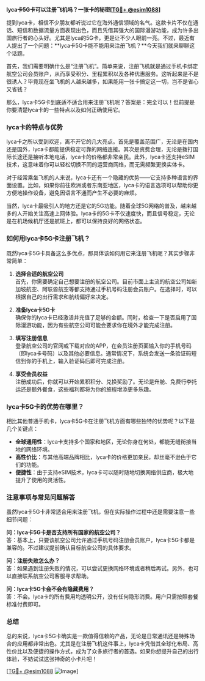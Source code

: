 **lyca卡5G卡可以注册飞机吗？一张卡的秘密[[TG💪+ @esim1088](https://t.me/s/esim1088)]**

提到lyca卡，相信不少朋友都听说过它在海外通信领域的名气。这款卡片不仅在通话、短信和数据流量方面表现出色，而且凭借其强大的国际漫游功能，成为许多出国旅行者的心头好。尤其是lyca的5G卡，更是让不少人眼前一亮。不过，最近有人提出了一个问题：**lyca卡5G卡能不能用来注册飞机？**今天我们就来聊聊这个话题。

首先，我们需要明确什么是“注册飞机”。简单来说，注册飞机就是通过手机卡绑定航空公司会员账户，从而享受积分、里程累积以及各种优惠服务。这听起来是不是很诱人？毕竟现在坐飞机的人越来越多，如果能用一张卡搞定这一切，岂不是省心又省钱？

那么，lyca卡5G卡到底适不适合用来注册飞机呢？答案是：完全可以！但前提是你要清楚lyca卡的一些特点以及如何正确使用它。

### lyca卡的特点与优势

lyca卡之所以受到欢迎，离不开它的几大亮点。首先是覆盖范围广，无论是在国内还是国外，lyca卡都能提供稳定可靠的网络连接。其次是资费合理，无论是拨打国际长途还是接听本地电话，lyca卡的价格都非常亲民。此外，lyca卡还支持eSIM技术，这意味着你可以轻松切换不同的运营商网络，而无需频繁更换实体卡。

对于经常乘坐飞机的人来说，lyca卡还有一个隐藏的优势——它支持多种语言的界面设置。比如，如果你前往欧洲或者东南亚地区，lyca卡的语言选项可以帮助你更方便地操作设备，避免因语言不通而产生不必要的麻烦。

当然，lyca卡最吸引人的地方还是它的5G功能。随着全球5G网络的普及，越来越多的人开始关注高速上网体验。lyca卡的5G卡不仅速度快，而且信号稳定，无论是在机场候机厅还是航班上，都可以保持良好的网络状态。

### 如何用lyca卡5G卡注册飞机？

既然lyca卡5G卡具备这么多优点，那具体该如何用它来注册飞机呢？其实步骤非常简单：

1. **选择合适的航空公司**  
   首先，你需要确定自己想要注册的航空公司。目前市面上主流的航空公司如新加坡航空、阿联酋航空等都支持通过手机号码注册会员账户。在选择时，可以根据自己的出行需求和航线偏好来决定。

2. **准备lyca卡5G卡**  
   确保你的lyca卡已经激活并充值了足够的金额。同时，检查一下是否启用了国际漫游功能，因为有些航空公司可能会要求你在境外才能完成注册。

3. **填写注册信息**  
   登录航空公司的官网或下载对应的APP，在会员注册页面输入你的手机号码（即lyca卡号码）以及其他必要信息。通常情况下，系统会发送一条验证码短信到你的手机上，输入验证码后即可完成注册。

4. **享受会员权益**  
   注册成功后，你就可以开始累积积分、兑换奖励了。无论是升舱、免费行李托运还是额外餐食，这些福利都将为你的旅程增添更多乐趣。

### lyca卡5G卡的优势在哪里？

相比其他普通手机卡，lyca卡5G卡在注册飞机方面有哪些独特的优势呢？以下是几个关键点：

- **全球通用性**：lyca卡支持多个国家和地区，无论你身在何处，都能无缝衔接当地的网络环境。
- **高性价比**：与其他高端品牌相比，lyca卡的价格更加亲民，却丝毫不逊色于它们的功能。
- **便捷性**：由于支持eSIM技术，lyca卡可以随时随地切换网络供应商，极大地提升了使用的灵活性。

### 注意事项与常见问题解答

虽然lyca卡5G卡非常适合用来注册飞机，但在实际操作过程中还是需要注意一些细节问题：

**问：lyca卡5G卡是否支持所有国家的航空公司？**  
答：基本上，只要该航空公司允许通过手机号码注册会员账户，lyca卡5G卡都是兼容的。不过建议提前确认目标航空公司的具体要求。

**问：注册失败怎么办？**  
答：如果遇到注册失败的情况，可以尝试更换网络环境或者稍后再试。另外，也可以直接联系航空公司客服寻求帮助。

**问：lyca卡5G卡会不会有隐藏费用？**  
答：不会。lyca卡的所有费用均透明公开，没有任何隐形消费。用户只需按照套餐标准付费即可。

### 总结

总的来说，lyca卡5G卡确实是一款值得信赖的产品，无论是日常通讯还是特殊场合的应用都非常出色。尤其是在注册飞机这件事上，lyca卡凭借其全球化布局、高性价比以及便捷的操作方式，成为了众多旅行者的首选。如果你想提升自己的出行体验，不妨试试这张神奇的小卡片吧！

[[TG💪+ @esim1088](https://t.me/s/esim1088) ![Image](https://i.postimg.cc/4NQfJmqS/Snipaste-2025-05-13-00-14-12.png)]